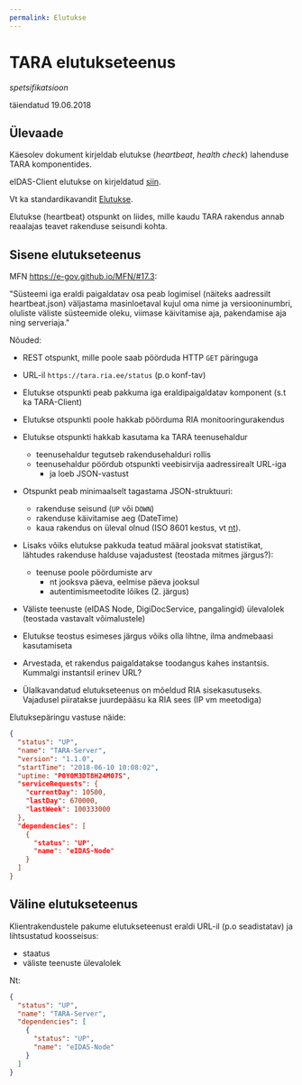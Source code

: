 ```yaml
---
permalink: Elutukse
---
```


# TARA elutukseteenus

_spetsifikatsioon_

täiendatud 19.06.2018

## Ülevaade

Käesolev dokument kirjeldab elutukse (_heartbeat_, _health check_) lahenduse TARA komponentides.

eIDAS-Client elutukse on kirjeldatud [siin](https://github.com/e-gov/eIDAS-Client/blob/develop/doc/Service-API.md#heartbeat).

Vt ka standardikavandit [Elutukse](https://e-gov.github.io/Proto/Elutukse).

Elutukse (heartbeat) otspunkt on liides, mille kaudu TARA rakendus annab reaalajas teavet rakenduse seisundi kohta.

## Sisene elutukseteenus

MFN https://e-gov.github.io/MFN/#17.3:

"Süsteemi iga eraldi paigaldatav osa peab logimisel (näiteks aadressilt heartbeat.json) väljastama masinloetaval kujul oma nime ja versiooninumbri, oluliste väliste süsteemide oleku, viimase käivitamise aja, pakendamise aja ning serveriaja."

Nõuded:

- REST otspunkt, mille poole saab pöörduda HTTP `GET` päringuga
- URL-il `https://tara.ria.ee/status` (p.o konf-tav)
- Elutukse otspunkti peab pakkuma iga eraldipaigaldatav komponent (s.t ka TARA-Client)
- Elutukse otspunkti poole hakkab pöörduma RIA monitooringurakendus
- Elutukse otspunkti hakkab kasutama ka TARA teenusehaldur
  - teenusehaldur tegutseb rakendusehalduri rollis
  - teenusehaldur pöördub otspunkti veebisirvija aadressirealt URL-iga
    - ja loeb JSON-vastust

- Otspunkt peab minimaalselt tagastama JSON-struktuuri:
  - rakenduse seisund (`UP` või `DOWN`)
  - rakenduse käivitamise aeg (DateTime)
  - kaua rakendus on üleval olnud (ISO 8601 kestus, vt [nt](https://www.digi.com/resources/documentation/digidocs/90001437-13/reference/r_iso_8601_duration_format.htm)).
- Lisaks võiks elutukse pakkuda teatud määral jooksvat statistikat, lähtudes rakenduse halduse vajadustest (teostada mitmes järgus?):
  - teenuse poole pöördumiste arv
    - nt jooksva päeva, eelmise päeva jooksul
    - autentimismeetodite lõikes (2. järgus)
- Väliste teenuste (eIDAS Node, DigiDocService, pangalingid) ülevalolek (teostada vastavalt võimalustele)
- Elutukse teostus esimeses järgus võiks olla lihtne, ilma andmebaasi kasutamiseta
- Arvestada, et rakendus paigaldatakse toodangus kahes instantsis. Kummalgi instantsil erinev URL?
- Ülalkavandatud elutukseteenus on mõeldud RIA sisekasutuseks. Vajadusel piiratakse juurdepääsu ka RIA sees (IP vm meetodiga)

Elutuksepäringu vastuse näide:

```json
{
  "status": "UP",
  "name": "TARA-Server",
  "version": "1.1.0",
  "startTime": "2018-06-10 10:08:02",
  "uptime: "P0Y0M3DT8H24M07S",
  "serviceRequests": {
    "currentDay": 10500,
    "lastDay": 670000,
    "lastWeek": 100333000
  },
  "dependencies": [
    {
      "status": "UP",
      "name": "eIDAS-Node"
    }
  ]
}
```

## Väline elutukseteenus

Klientrakendustele pakume elutukseteenust eraldi URL-il (p.o seadistatav) ja lihtsustatud koosseisus:
- staatus
- väliste teenuste ülevalolek

Nt:

```json
{
  "status": "UP",
  "name": "TARA-Server",
  "dependencies": [
    {
      "status": "UP",
      "name": "eIDAS-Node"
    }
  ]
}
```

